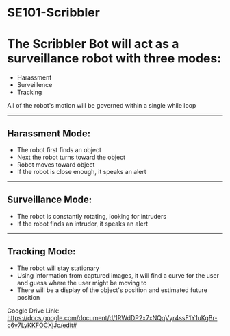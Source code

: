 SE101-Scribbler
===============

# The Scribbler Bot will act as a surveillance robot with three modes:
 * Harassment
 * Surveillence
 * Tracking
 
 All of the robot's motion will be governed within a single while loop

---
## Harassment Mode: 
   * The robot first finds an object  
   * Next the robot turns toward the object  
   * Robot moves toward object  
   * If the robot is close enough, it speaks an alert  

---
## Surveillance Mode:
   * The robot is constantly rotating, looking for intruders  
   * If the robot finds an intruder, it speaks an alert  

---
## Tracking Mode:
   * The robot will stay stationary  
   * Using information from captured images, it will find a curve for the user and guess where the user might be moving to  
   * There will be a display of the object's position and estimated future position

Google Drive Link:
https://docs.google.com/document/d/1RWdDP2x7xNQqVyr4ssF1Y1uKgBr-c6v7LyKKFOCXjJc/edit#
